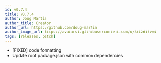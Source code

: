 ```yaml
---
id: v0.7.4
title: v0.7.4
author: Doug Martin
author_title: Creator
author_url: https://github.com/doug-martin
author_image_url: https://avatars1.githubusercontent.com/u/361261?v=4
tags: [releases, patch]
---
```


* [FIXED] code formatting
* Update root package.json with common dependencies
